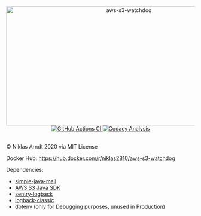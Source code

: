<div style="width:100%;padding:0px;margin:0px" align="center">
    <img src="https://socialify.git.ci/niklas2810/aws-s3-watchdog/image?description=1&font=Inter&language=1&owner=1&pattern=Circuit%20Board&theme=Dark" alt="aws-s3-watchdog" width="640" height="320" />
    <br>
    <a href="https://github.com/niklas2810/aws-s3-watchdog/actions">
    <img alt="GitHub Actions CI" src="https://img.shields.io/github/workflow/status/niklas2810/aws-s3-watchdog/Build%20Main%20Branch%20&%20Docker%20Image?logo=github&style=for-the-badge"/>
    </a>
     <a href="https://app.codacy.com/gh/niklas2810/aws-s3-watchdog/dashboard">
        <img alt="Codacy Analysis" src="https://img.shields.io/codacy/grade/2d9dd890a9d74522a875841dbc040142?logo=codacy&style=for-the-badge"/></a>
    <br>
    <br>   
</div>

&copy; Niklas Arndt 2020 via MIT License

Docker Hub: https://hub.docker.com/r/niklas2810/aws-s3-watchdog

Dependencies:

- [simple-java-mail](https://github.com/bbottema/simple-java-mail)
- [AWS S3 Java SDK](https://github.com/aws/aws-sdk-java)
- [sentry-logback](https://github.com/getsentry/sentry-java)
- [logback-classic](http://logback.qos.ch)
- [dotenv](https://github.com/cdimascio/dotenv-java) 
(only for Debugging purposes, unused in Production)